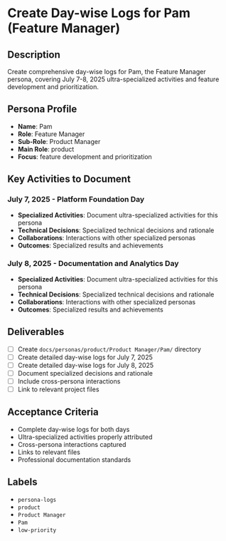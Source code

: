 # Create Day-wise Logs for Pam (Feature Manager)

## Description
Create comprehensive day-wise logs for Pam, the Feature Manager persona, covering July 7-8, 2025 ultra-specialized activities and feature development and prioritization.

## Persona Profile
- **Name**: Pam
- **Role**: Feature Manager
- **Sub-Role**: Product Manager
- **Main Role**: product
- **Focus**: feature development and prioritization

## Key Activities to Document

### July 7, 2025 - Platform Foundation Day
- **Specialized Activities**: Document ultra-specialized activities for this persona
- **Technical Decisions**: Specialized technical decisions and rationale
- **Collaborations**: Interactions with other specialized personas
- **Outcomes**: Specialized results and achievements

### July 8, 2025 - Documentation and Analytics Day
- **Specialized Activities**: Document ultra-specialized activities for this persona
- **Technical Decisions**: Specialized technical decisions and rationale
- **Collaborations**: Interactions with other specialized personas
- **Outcomes**: Specialized results and achievements

## Deliverables
- [ ] Create `docs/personas/product/Product Manager/Pam/` directory
- [ ] Create detailed day-wise logs for July 7, 2025
- [ ] Create detailed day-wise logs for July 8, 2025
- [ ] Document specialized decisions and rationale
- [ ] Include cross-persona interactions
- [ ] Link to relevant project files

## Acceptance Criteria
- Complete day-wise logs for both days
- Ultra-specialized activities properly attributed
- Cross-persona interactions captured
- Links to relevant files
- Professional documentation standards

## Labels
- `persona-logs`
- `product`
- `Product Manager`
- `Pam`
- `low-priority`
